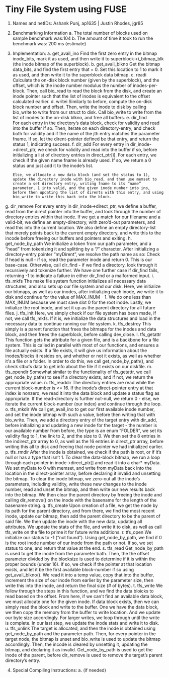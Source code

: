 # Tiny File System using FUSE

1.	Names and netIDs: 
Ashank Punj, ap1635 | Justin Rhodes, jgr85

2.	Benchmarking Information
a.	The total number of blocks used on sample benchmark was:104
b.	The amount of time it took to run the benchmark was: 200 ms (estimate)

3.	Implementation:
a.	get_avail_ino
	 	Find the first zero entry in the bitmap inode_bits, mark it as used, and then write it to superblock->i_bitmap_blk (the inode bitmap of the superblock).
b.	get_avail_blkno
	 	Get the bitmap data_bits, and find the first entry that = 0. Set this location to 1 to mark it as used, and then write it to the superblock data bitmap.
c.	readi
	 	Calculate the on-disk block number (given by the superblock), and the offset, which is the inode number modulus the number of inodes-per-block.
Then, call bio_read to read the block from the disk, and create an inode pointer such that the list of inodes is equivalent to the offset calculated earlier. 
d.	writei
	 	Similarly to before, compute the on-disk block number and offset.
Then, write the inode to disk by calling bio_write to write from our struct to disk. Call bio_write to write from the list of inodes to the on-disk blkno, and free all buffers.
e.	dir_find	
	 	For each entry in the directory’s data block, check for validity and read into the buffer if so. Then, iterate on each directory-entry, and check both for validity and if the name of the jth entry matches the parameter fname. If so, let the dirent-pointer defined be that entry, and return the status 1, indicating success.
f.	dir_add
	 	For every entry in dir_inode->direct_ptr, we check for validity and read into the buffer if so, before initializing a list of directory entries in direct_ptr[i].
			For each entry, we check if the given name fname is already used. If so, we return a 0 status and just add it to the inode’s list.

		Else, we allocate a new data block (and set the status to 1), update the directory inode with bio_read, and then use memset to create a set directory entry, writing fname to its “name” parameter, 1 into valid, and the given inode number into ino, before then updating the list of dirents with this entry, and using bio_write to write this back into the block.

g.	dir_remove
	 	For every entry in dir_inode->direct_ptr, we define a buffer, read from the direct pointer into the buffer, and look through the number of directory entries within that inode. If we get a match for our filename and a valid-bit, we define an empty-directory, with zero’d-out parameters, and read this into the current location. We also define an empty directory-list that merely points back to the current empty directory, and write this to the incode before freeing our buffers and pointers and exiting.
h.	get_node_by_path
	 	We initialize a token from our path parameter, and a “head” from tokenizing it and splitting by a “/” character. After initializing a directory-entry pointer “myDirent”, we resolve the path name as so:
			Check if head is null - if so, read the parameter inode and return 0. This is our base-case.
			Otherwise, call dir_find - if we find a directory, look through it recursively and tokenize further.
		We have one further case if dir_find fails, returning -1 to indicate a failure in either dir_find or a malformed input.
i.	tfs_mkfs
	 	The make file system function initializes all necessary data structures, and also sets up our file system and our disk. Here, we initialize our bitmaps, as well as our inodes, after initializing each inode, we write it to disk and continue for the value of MAX_INUM - 1. We do one less than MAX_INUM because we must save slot 0 for the root inode. Lastly, we initialize the root inode, and set it up as the parent directory for all future files.
j.	tfs_init
	 	Here, we simply check if our file system has been made, if not, we call tfs_mkfs. If it is, we initialize the data structures and load in the necessary data to continue running our file system.
k.	tfs_destroy
	 	This simply is a parent function that frees the bitmaps for the inodes and data block, and then frees the superblock, before calling dev_close.
l.	tfs_getattr
	 	This function gets the attribute for a given file, and is a backbone for a file system. This is called in parallel with most of our functions, and ensures a file actually exists. If a file exists, it will give us information about the inodes/blocks it resides on, and whether or not it exists, as well as whether it's a file or a folder. In order to do this, we call get_node_by_path(), and check stbufs data to get info about the file if it exists on our diskfile.
m.	tfs_opendir
	 	Somewhat similar to the functionality of tfs_getattr, we call get_node_by_path() to see if a directory exists, and if not, we return the appropriate value.
n.	tfs_readdir
	 	The directory entries are read while the current block-number is <= 16. If the inode’s direct-pointer entry at that index is nonzero, we read it into the data block and update a status flag as appropriate. If the read-directory is further not-null, we return 0 - else, we iterate the current block-number (our index) and continue through the loop.
o.	tfs_mkdir
	 	We call get_avail_ino to get our first available inode number, and set the inode bitmap with such a value, before then writing that with bio_write. Then, we add a directory entry of the target entry with dir_add, before initializing and updating a new inode for the target - the number is our available number from before, the type is an enum “FOLDER”, we set its validity flag to 1, the link to 2, and the size to 0. We then set the 8 entries in the indirect_ptr array to 0, as well as the 16 entries in direct_ptr array, before writing this all to disk and freeing that node pointer we had initialized earlier.
p.	tfs_rmdir
	 	After the inode is obtained, we check if the path is root, or if it’s null or has a type that isn’t 1. To clear the data-block bitmap, we run a loop through each pointer in inode->direct_ptr[] and read it into a char* myData. We set myData to 0 with memset, and write from myData back into the location in the direct-pointer array, before declaring it invalid and unsetting the bitmap. To clear the inode bitmap, we zero-out all the inode’s parameters, including validity, write these new changes to the inode number, read and unset the bitmap, and then write our new results back into the bitmap. We then clear the parent directory by freeing the inode and calling dir_remove() on the inode with the basename for the length of the basename string.
q.	tfs_create
	 	Upon creation of a file, we get the node by its path for the parent directory, and from there, we find the most recent inode, update our bitmap, then add the parent directory to be the parent of said file. We then update the inode with the new data, updating all attributes. We update the stats of the file, and write it to disk, as well as call tfs_write on the file to prime it for future write additions.
r.	tfs_open
	 	We initialize our status to -1 (“not found”). Using get_node_by_path, we find if 0 is the root inode number of our inode from the path or not. If so, we set status to one, and return that value at the end.
s.	tfs_read
	 	Get_node_by_path is used to get the inode from the parameter bath. Then, the the offset parameter divided by the blocksize is used to determine if it is within the proper bounds (under 16). If so, we check if the pointer at that location exists, and let it be the first available block-number if so using get_avail_blkno(). We read it into a temp value, copy that into the buffer, increment the size of our inode from earlier by the parameter size, then write this into the inode, and return the final size (# of bytes).
t.	tfs_write
	 	We follow through the steps in this function, and we find the data bloicks to read based on the offset. From here, if we can't find an available data block, we must allocate one for the given inode. If data block exists, then we can simply read the block and write to the buffer. One we have the data block, we then copy the memory from the buffer to write location. And we update our byte size accordingly. For larger writes, we loop through until the write is complete. In our last step, we update the inode stats and write it to disk.
u.	tfs_unlink
	 	The target is allocated, and then the inode is obtained using get_node_by_path and the parameter path. Then, for every pointer in the target node, the bitmap is unset and bio_write is used to update the bitmap accordingly. Then, the incode is cleared by unsetting it, updating the bitmap, and declaring it as invalid. Get_node_by_path is used to get the inode of the parent, before dir_remove is used to remove the target’s parent directory’s entry.
		
4.	Special Compiling Instructions:
	a.	(if needed)
